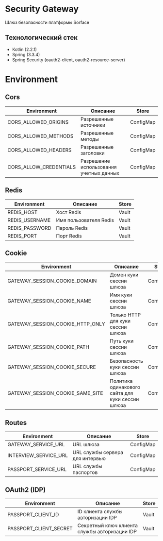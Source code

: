 # Security Gateway

Шлюз безопасности платформы Sorface

## Технологический стек

* Kotlin (2.2.1)
* Spring (3.3.4)
* Spring Security (oauth2-client, oauth2-resource-server)

# Environment

## Cors

| Environment            | Описание                                | Store     |
|------------------------|-----------------------------------------|-----------|
| CORS_ALLOWED_ORIGINS   | Разрешенные источники                   | ConfigMap |
| CORS_ALLOWED_METHODS   | Разрешенные методы                      | ConfigMap |
| CORS_ALLOWED_HEADERS   | Разрешенные заголовки                   | ConfigMap |
| CORS_ALLOW_CREDENTIALS | Разрешение использования учетных данных | ConfigMap |

## Redis

| Environment    | Описание               | Store |
|----------------|------------------------|-------|
| REDIS_HOST     | Хост Redis             | Vault |
| REDIS_USERNAME | Имя пользователя Redis | Vault |
| REDIS_PASSWORD | Пароль Redis           | Vault |
| REDIS_PORT     | Порт Redis             | Vault |

## Cookie

| Environment                      | Описание                                         | Store     |
|----------------------------------|--------------------------------------------------|-----------|
| GATEWAY_SESSION_COOKIE_DOMAIN    | Домен куки сессии шлюза                          | ConfigMap |
| GATEWAY_SESSION_COOKIE_NAME      | Имя куки сессии шлюза                            | ConfigMap |
| GATEWAY_SESSION_COOKIE_HTTP_ONLY | Только HTTP для куки сессии шлюза                | ConfigMap |
| GATEWAY_SESSION_COOKIE_PATH      | Путь куки сессии шлюза                           | ConfigMap |
| GATEWAY_SESSION_COOKIE_SECURE    | Безопасность куки сессии шлюза                   | ConfigMap |
| GATEWAY_SESSION_COOKIE_SAME_SITE | Политика одинакового сайта для куки сессии шлюза | ConfigMap |

## Routes

| Environment           | Описание                        | Store     |
|-----------------------|---------------------------------|-----------|
| GATEWAY_SERVICE_URL   | URL шлюза                       | ConfigMap |
| INTERVIEW_SERVICE_URL | URL службы сервера для интервью | ConfigMap |
| PASSPORT_SERVICE_URL  | URL службы паспортов            | ConfigMap |

## OAuth2 (IDP)

| Environment            | Описание                                      | Store |
|------------------------|-----------------------------------------------|-------|
| PASSPORT_CLIENT_ID     | ID клиента службы авторизации IDP             | Vault |
| PASSPORT_CLIENT_SECRET | Секретный ключ клиента службы авторизации IDP | Vault |
